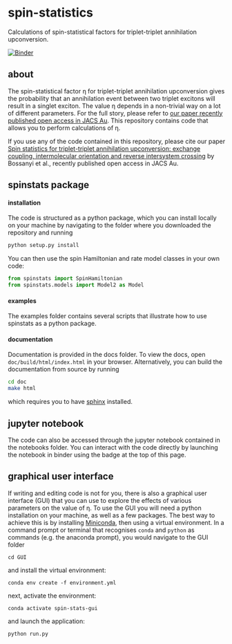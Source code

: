 # spin-statistics
Calculations of spin-statistical factors for triplet-triplet annihilation upconversion.

[![Binder](https://mybinder.org/badge_logo.svg)](https://mybinder.org/v2/gh/davidbossanyi/spin-statistics/0b72942209d8d2a895c619287da9095e50f39c33)

## about
The spin-statistical factor &eta; for triplet-triplet annihilation upconversion gives the probability that an annihilation event between two triplet excitons will result in a singlet exciton. The value &eta; depends in a non-trivial way on a lot of different parameters. For the full story, please refer to [our paper recently published open access in JACS Au](https://pubs.acs.org/doi/10.1021/jacsau.1c00322). This repository contains code that allows you to perform calculations of &eta;.

If you use any of the code contained in this repository, please cite our paper [Spin statistics for triplet-triplet annihilation upconversion: exchange coupling, intermolecular orientation and reverse intersystem crossing](https://pubs.acs.org/doi/10.1021/jacsau.1c00322) by Bossanyi et al., recently published open access in JACS Au.

## spinstats package
#### installation
The code is structured as a python package, which you can install locally on your machine by navigating to the folder where you downloaded the repository and running
```sh
python setup.py install
```
You can then use the spin Hamiltonian and rate model classes in your own code:
```python
from spinstats import SpinHamiltonian
from spinstats.models import Model2 as Model
```
#### examples
The examples folder contains several scripts that illustrate how to use spinstats as a python package.
#### documentation
Documentation is provided in the docs folder. To view the docs, open `doc/build/html/index.html` in your browser. Alternatively, you can build the documentation from source by running
```sh
cd doc
make html
```
which requires you to have [sphinx](https://www.sphinx-doc.org/en/master/) installed.

## jupyter notebook
The code can also be accessed through the jupyter notebook contained in the notebooks folder. You can interact with the code directly by launching the notebook in binder using the badge at the top of this page.

## graphical user interface
If writing and editing code is not for you, there is also a graphical user interface (GUI) that you can use to explore the effects of various parameters on the value of &eta;. To use the GUI you will need a python installation on your machine, as well as a few packages. The best way to achieve this is by installing [Miniconda](https://docs.conda.io/en/latest/miniconda.html), then using a virtual environment. In a command prompt or terminal that recognises `conda` and `python` as commands (e.g. the anaconda prompt), you would navigate to the GUI folder
```commandline
cd GUI
```
and install the virtual environment:
```commandline
conda env create -f environment.yml
```
next, activate the environment:
```commandline
conda activate spin-stats-gui
```
and launch the application:
```commandline
python run.py
```
